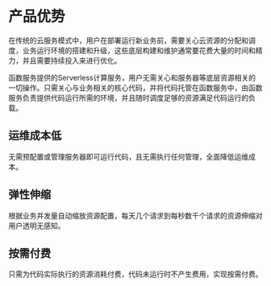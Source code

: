 # 产品优势

在传统的云服务模式中，用户在部署运行新业务前，需要关心云资源的分配和调度，业务运行环境的搭建和升级，这些底层构建和维护通常要花费大量的时间和精力，并且需要持续投入来进行优化。

函数服务提供的Serverless计算服务，用户无需关心和服务器等底层资源相关的一切操作。只需关心与业务相关的核心代码，并将代码托管在函数服务中，由函数服务负责提供代码运行所需的环境，并且随时调度足够的资源满足代码运行的负载。

## 运维成本低

无需预配置或管理服务器即可运行代码，且无需执行任何管理，全面降低运维成本。

## 弹性伸缩

根据业务并发量自动缩放资源配置，每天几个请求到每秒数千个请求的资源伸缩对用户透明无感知。 

## 按需付费

只需为代码实际执行的资源消耗付费，代码未运行时不产生费用，实现按需付费。
